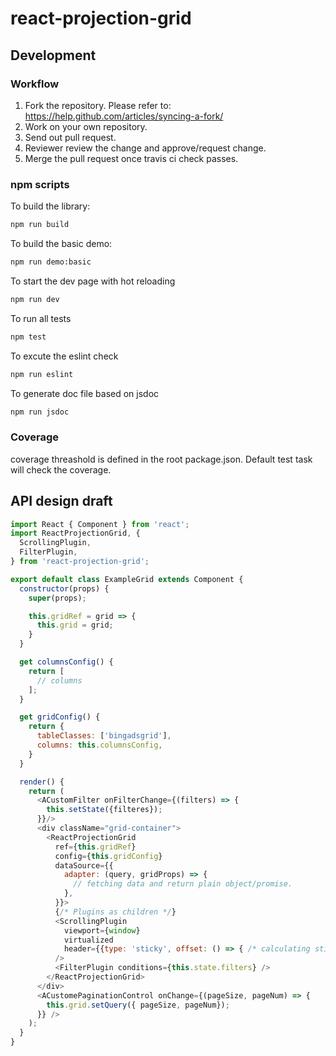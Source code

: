 # react-projection-grid

## Development

### Workflow

1. Fork the repository. Please refer to: https://help.github.com/articles/syncing-a-fork/
2. Work on your own repository.
3. Send out pull request.
4. Reviewer review the change and approve/request change.
5. Merge the pull request once travis ci check passes.

### npm scripts

To build the library:

```bash
npm run build
```

To build the basic demo:

```bash
npm run demo:basic
```

To start the dev page with hot reloading

```bash
npm run dev
```

To run all tests

```bash
npm test
```

To excute the eslint check

```bash
npm run eslint
```

To generate doc file based on jsdoc

```bash
npm run jsdoc
```

### Coverage

coverage threashold is defined in the root package.json. Default test task will check the coverage.

## API design draft

```javascript
import React { Component } from 'react';
import ReactProjectionGrid, {
  ScrollingPlugin,
  FilterPlugin,
} from 'react-projection-grid';

export default class ExampleGrid extends Component {
  constructor(props) {
    super(props);

    this.gridRef = grid => {
      this.grid = grid;
    }
  }

  get columnsConfig() {
    return [
      // columns
    ];
  }

  get gridConfig() {
    return {
      tableClasses: ['bingadsgrid'],
      columns: this.columnsConfig,
    }
  }

  render() {
    return (
      <ACustomFilter onFilterChange={(filters) => {
        this.setState({filteres});
      }}/>
      <div className="grid-container">
        <ReactProjectionGrid
          ref={this.gridRef}
          config={this.gridConfig}
          dataSource={{
            adapter: (query, gridProps) => {
              // fetching data and return plain object/promise.
            },
          }}>
          {/* Plugins as children */}
          <ScrollingPlugin
            viewport={window}
            virtualized
            header={{type: 'sticky', offset: () => { /* calculating sticky header offset */ }}}
          />
          <FilterPlugin conditions={this.state.filters} />
        </ReactProjectionGrid>
      </div>
      <ACustomePaginationControl onChange={(pageSize, pageNum) => {
        this.grid.setQuery({ pageSize, pageNum});
      }} />
    );
  }
}

```